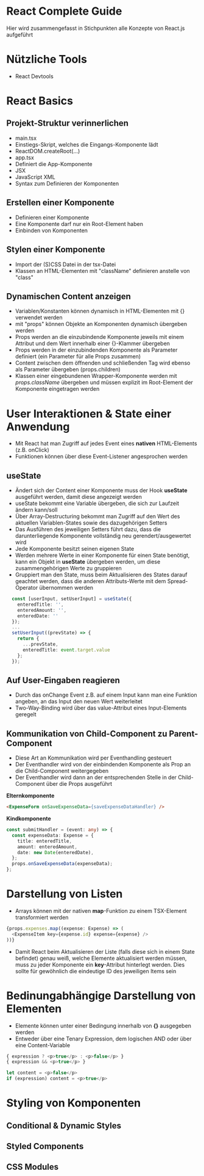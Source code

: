 # React Complete Guide
Hier wird zusammengefasst in Stichpunkten alle Konzepte von React.js aufgeführt

# Nützliche Tools
* React Devtools

# React Basics
## Projekt-Struktur verinnerlichen
* main.tsx
* Einstiegs-Skript, welches die Eingangs-Komponente lädt
* ReactDOM.createRoot(...)
* app.tsx
* Definiert die App-Komponente
* JSX
* JavaScript XML
* Syntax zum Definieren der Komponenten

## Erstellen einer Komponente
* Definieren einer Komponente
* Eine Komponente darf nur ein Root-Element haben
* Einbinden von Komponenten

## Stylen einer Komponente
* Import der (S)CSS Datei in der tsx-Datei
* Klassen an HTML-Elementen mit "className" definieren anstelle von "class"

## Dynamischen Content anzeigen
* Variablen/Konstanten können dynamisch in HTML-Elementen mit {} verwendet werden
* mit "props" können Objekte an Komponenten dynamisch übergeben werden
* Props werden an die einzubindende Komponente jeweils mit einem Attribut und dem Wert innerhalb einer {}-Klammer übergeben
* Props werden in der einzubindenden Komponente als Parameter definiert (ein Parameter für alle Props zusammen)
* Content zwischen dem öffnenden und schließenden Tag wird ebenso als Parameter übergeben (props.children)
* Klassen einer eingebundenen Wrapper-Komponente werden mit *props.className* übergeben und müssen explizit im Root-Element der Komponente eingetragen werden

# User Interaktionen & State einer Anwendung
* Mit React hat man Zugriff auf jedes Event eines **nativen** HTML-Elements (z.B. onClick)
* Funktionen können über diese Event-Listener angesprochen werden

## useState
* Ändert sich der Content einer Komponente muss der Hook **useState** ausgeführt werden, damit diese angezeigt werden
* useState bekommt eine Variable übergeben, die sich zur Laufzeit ändern kann/soll
* Über Array-Destructuring bekommt man Zugriff auf den Wert des aktuellen Variablen-States sowie des dazugehörigen Setters
* Das Ausführen des jeweiligen Setters führt dazu, dass die darunterliegende Komponente vollständig neu gerendert/ausgewertet wird
* Jede Komponente besitzt seinen eigenen State
* Werden mehrere Werte in einer Komponente für einen State benötigt, kann ein Objekt in **useState** übergeben werden, um diese zusammengehörigen Werte zu gruppieren
* Gruppiert man den State, muss beim Aktualisieren des States darauf geachtet werden, dass die anderen Attributs-Werte mit dem Spread-Operator übernommen werden

```typescript
  const [userInput, setUserInput] = useState({
    enteredTitle: '',
    enteredAmount: '',
    enteredDate: ''
  });
  ...
  setUserInput((prevState) => {
    return {
      ...prevState,
      enteredTitle: event.target.value
    };
  });
```

## Auf User-Eingaben reagieren
* Durch das onChange Event z.B. auf einem Input kann man eine Funktion angeben, an das Input den neuen Wert weiterleitet
* Two-Way-Binding wird über das value-Attribut eines Input-Elements geregelt

## Kommunikation von Child-Component zu Parent-Component
* Diese Art an Kommunikation wird per Eventhandling gesteuert
* Der Eventhandler wird von der einbindenden Komponente als Prop an die Child-Component weitergegeben
* Der Eventhandler wird dann an der entsprechenden Stelle in der Child-Component über die Props ausgeführt

**Elternkomponente**
```html
<ExpenseForm onSaveExpenseData={saveExpenseDataHandler} />
```
**Kindkomponente**
```typescript
const submitHandler = (event: any) => {
  const expenseData: Expense = {
    title: enteredTitle,
    amount: enteredAmount,
    date: new Date(enteredDate),
  };
  props.onSaveExpenseData(expenseData);
};
```

# Darstellung von Listen
* Arrays können mit der nativen **map**-Funktion zu einem TSX-Element transformiert werden
```typescript
{props.expenses.map((expense: Expense) => (
  <ExpenseItem key={expense.id} expense={expense} />
))}
```
* Damit React beim Aktualisieren der Liste (falls diese sich in einem State befindet) genau weiß, welche Elemente aktualisiert werden müssen, muss zu jeder Komponente ein **key**-Attribut hinterlegt werden. Dies sollte für gewöhnlich die eindeutige ID des jeweiligen Items sein

# Bedinungabhängige Darstellung von Elementen 
* Elemente können unter einer Bedingung innerhalb von **{}** ausgegeben werden
* Entweder über eine Tenary Expression, dem logischen AND oder über eine Content-Variable
```typescript
{ expression ? <p>true</p> : <p>false</p> }
{ expression && <p>true</p> }

let content = <p>false</p>
if (expression) content = <p>true</p>
```

# Styling von Komponenten
## Conditional & Dynamic Styles

## Styled Components

## CSS Modules